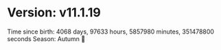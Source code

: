 # Version: v11.1.19
Time since birth: 4068 days, 97633 hours, 5857980 minutes, 351478800 seconds
Season: Autumn 🍁
